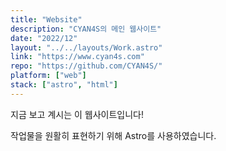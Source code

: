 ```yaml
---
title: "Website"
description: "CYAN4S의 메인 웹사이트"
date: "2022/12"
layout: "../../layouts/Work.astro"
link: "https://www.cyan4s.com"
repo: "https://github.com/CYAN4S/"
platform: ["web"]
stack: ["astro", "html"]
---
```


지금 보고 계시는 이 웹사이트입니다!

작업물을 원활히 표현하기 위해 Astro를 사용하였습니다.
